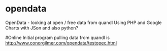 # opendata
OpenData - looking at open / free data from quandl
Using PHP and Google Charts with JSon and also python?

#Online
Initial program pulling data from quandl is 
http://www.conorgilmer.com/opendata/testopec.html
